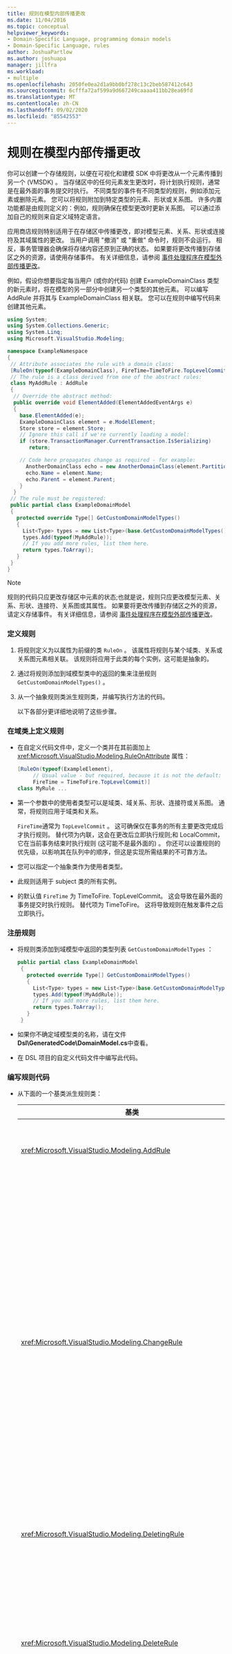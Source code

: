 ```yaml
---
title: 规则在模型内部传播更改
ms.date: 11/04/2016
ms.topic: conceptual
helpviewer_keywords:
- Domain-Specific Language, programming domain models
- Domain-Specific Language, rules
author: JoshuaPartlow
ms.author: joshuapa
manager: jillfra
ms.workload:
- multiple
ms.openlocfilehash: 2050fe0ea2d1a9bb0bf278c13c2beb587412c643
ms.sourcegitcommit: 6cfffa72af599a9d667249caaaa411bb28ea69fd
ms.translationtype: MT
ms.contentlocale: zh-CN
ms.lasthandoff: 09/02/2020
ms.locfileid: "85542553"
---
```

# <a name="rules-propagate-changes-within-the-model"></a>规则在模型内部传播更改
你可以创建一个存储规则，以便在可视化和建模 SDK 中将更改从一个元素传播到另一个 (VMSDK) 。 当存储区中的任何元素发生更改时，将计划执行规则，通常是在最外面的事务提交时执行。 不同类型的事件有不同类型的规则，例如添加元素或删除元素。 您可以将规则附加到特定类型的元素、形状或关系图。 许多内置功能都是由规则定义的：例如，规则确保在模型更改时更新关系图。 可以通过添加自己的规则来自定义域特定语言。

 应用商店规则特别适用于在存储区中传播更改，即对模型元素、关系、形状或连接符及其域属性的更改。 当用户调用 "撤消" 或 "重做" 命令时，规则不会运行。 相反，事务管理器会确保将存储内容还原到正确的状态。 如果要将更改传播到存储区之外的资源，请使用存储事件。 有关详细信息，请参阅 [事件处理程序在模型外部传播更改](../modeling/event-handlers-propagate-changes-outside-the-model.md)。

 例如，假设你想要指定每当用户 (或你的代码) 创建 ExampleDomainClass 类型的新元素时，将在模型的另一部分中创建另一个类型的其他元素。 可以编写 AddRule 并将其与 ExampleDomainClass 相关联。 您可以在规则中编写代码来创建其他元素。

```csharp
using System;
using System.Collections.Generic;
using System.Linq;
using Microsoft.VisualStudio.Modeling;

namespace ExampleNamespace
{
 // Attribute associates the rule with a domain class:
 [RuleOn(typeof(ExampleDomainClass), FireTime=TimeToFire.TopLevelCommit)]
 // The rule is a class derived from one of the abstract rules:
 class MyAddRule : AddRule
 {
  // Override the abstract method:
  public override void ElementAdded(ElementAddedEventArgs e)
  {
    base.ElementAdded(e);
    ExampleDomainClass element = e.ModelElement;
    Store store = element.Store;
    // Ignore this call if we're currently loading a model:
    if (store.TransactionManager.CurrentTransaction.IsSerializing)
       return;

    // Code here propagates change as required - for example:
      AnotherDomainClass echo = new AnotherDomainClass(element.Partition);
      echo.Name = element.Name;
      echo.Parent = element.Parent;
    }
  }
 // The rule must be registered:
 public partial class ExampleDomainModel
 {
   protected override Type[] GetCustomDomainModelTypes()
   {
     List<Type> types = new List<Type>(base.GetCustomDomainModelTypes());
     types.Add(typeof(MyAddRule));
     // If you add more rules, list them here.
     return types.ToArray();
   }
 }
}
```

> [!NOTE]
> 规则的代码只应更改存储区中元素的状态;也就是说，规则只应更改模型元素、关系、形状、连接符、关系图或其属性。 如果要将更改传播到存储区之外的资源，请定义存储事件。 有关详细信息，请参阅 [事件处理程序在模型外部传播更改](../modeling/event-handlers-propagate-changes-outside-the-model.md)。

### <a name="to-define-a-rule"></a>定义规则

1. 将规则定义为以属性为前缀的类 `RuleOn` 。 该属性将规则与某个域类、关系或关系图元素相关联。 该规则将应用于此类的每个实例，这可能是抽象的。

2. 通过将规则添加到域模型类中的返回的集来注册规则 `GetCustomDomainModelTypes()` 。

3. 从一个抽象规则类派生规则类，并编写执行方法的代码。

   以下各部分更详细地说明了这些步骤。

### <a name="to-define-a-rule-on-a-domain-class"></a>在域类上定义规则

- 在自定义代码文件中，定义一个类并在其前面加上 <xref:Microsoft.VisualStudio.Modeling.RuleOnAttribute> 属性：

    ```csharp
    [RuleOn(typeof(ExampleElement),
         // Usual value - but required, because it is not the default:
         FireTime = TimeToFire.TopLevelCommit)]
    class MyRule ...

    ```

- 第一个参数中的使用者类型可以是域类、域关系、形状、连接符或关系图。 通常，将规则应用于域类和关系。

     `FireTime`通常为 `TopLevelCommit` 。 这可确保仅在事务的所有主要更改完成后才执行规则。 替代项为内联，这会在更改后立即执行规则;和 LocalCommit，它在当前事务结束时执行规则 (这可能不是最外面的) 。 你还可以设置规则的优先级，以影响其在队列中的顺序，但这是实现所需结果的不可靠方法。

- 您可以指定一个抽象类作为使用者类型。

- 此规则适用于 subject 类的所有实例。

- 的默认值 `FireTime` 为 TimeToFire. TopLevelCommit。 这会导致在最外面的事务提交时执行规则。 替代项为 TimeToFire。 这将导致规则在触发事件之后立即执行。

### <a name="to-register-the-rule"></a>注册规则

- 将规则类添加到域模型中返回的类型列表 `GetCustomDomainModelTypes` ：

    ```csharp
    public partial class ExampleDomainModel
     {
       protected override Type[] GetCustomDomainModelTypes()
       {
         List<Type> types = new List<Type>(base.GetCustomDomainModelTypes());
         types.Add(typeof(MyAddRule));
         // If you add more rules, list them here.
         return types.ToArray();
       }
     }

    ```

- 如果你不确定域模型类的名称，请在文件**Dsl\GeneratedCode\DomainModel.cs**中查看。

- 在 DSL 项目的自定义代码文件中编写此代码。

### <a name="to-write-the-code-of-the-rule"></a>编写规则代码

- 从下面的一个基类派生规则类：

  | 基类 | 触发器 |
  |-|-|
  | <xref:Microsoft.VisualStudio.Modeling.AddRule> | 添加了元素、链接或形状。<br /><br /> 除了新元素外，还可以使用此项检测新的关系。 |
  | <xref:Microsoft.VisualStudio.Modeling.ChangeRule> | 域属性值已更改。 方法参数提供旧值和新值。<br /><br /> 对于形状，如果移动了形状，则当内置属性发生更改时，将触发此规则 `AbsoluteBounds` 。<br /><br /> 在许多情况下，重写 `OnValueChanged` 或 `OnValueChanging` 在属性处理程序中是更方便的方法。 这些方法将在更改前后立即调用。 与此相反，规则通常在事务结束时运行。 有关详细信息，请参阅 [域属性值更改处理程序](../modeling/domain-property-value-change-handlers.md)。 **注意：**  当创建或删除链接时，不会触发此规则。 相反，编写 `AddRule` 和 `DeleteRule` 用于域关系的。 |
  | <xref:Microsoft.VisualStudio.Modeling.DeletingRule> | 要删除元素或链接时触发。 在事务结束之前，属性 ModelElement IsDeleting 为 true。 |
  | <xref:Microsoft.VisualStudio.Modeling.DeleteRule> | 删除元素或链接时执行。 规则在执行所有其他规则后执行，包括 DeletingRules。 ModelElement. IsDeleting 为 false，而 ModelElement 为 true。 若要允许后续撤消，元素实际上不会从内存中删除，而是从 ElementDirectory 中删除。 |
  | <xref:Microsoft.VisualStudio.Modeling.MoveRule> | 元素从一个存储区分区移到另一个存储区。<br /><br />  (请注意，这与形状的图形位置无关 )  |
  | <xref:Microsoft.VisualStudio.Modeling.RolePlayerChangeRule> | 此规则仅适用于域关系。 如果将模型元素显式分配到链接的任意一端，则会触发此方法。 |
  | <xref:Microsoft.VisualStudio.Modeling.RolePlayerPositionChangeRule> | 当使用链接上的 MoveBefore 或 MoveToIndex 方法更改了元素的链接顺序或从元素进行的更改时触发。 |
  | <xref:Microsoft.VisualStudio.Modeling.TransactionBeginningRule> | 在创建事务时执行。 |
  | <xref:Microsoft.VisualStudio.Modeling.TransactionCommittingRule> | 要提交事务时执行。 |
  | <xref:Microsoft.VisualStudio.Modeling.TransactionRollingBackRule> | 当事务即将回滚时执行。 |

- 每个类都有一个重写的方法。 键入 `override` 类以发现它。 此方法的参数标识要更改的元素。

  请注意以下有关规则的要点：

1. 事务中的更改集可能会触发多个规则。 通常情况下，在最外面的事务提交时执行规则。 它们按未指定的顺序执行。

2. 规则始终在事务内部执行。 因此，您无需创建新事务即可进行更改。

3. 当回滚事务或执行撤消或重做操作时，不会执行规则。 这些操作将存储的所有内容重置为其以前的状态。 因此，如果规则更改了存储外部的任何内容的状态，它可能不会与存储内容保持 synchronism。 若要更新存储外部的状态，最好使用事件。 有关详细信息，请参阅 [事件处理程序在模型外部传播更改](../modeling/event-handlers-propagate-changes-outside-the-model.md)。

4. 从文件加载模型时，会执行某些规则。 若要确定加载或保存是否正在进行，请使用 `store.TransactionManager.CurrentTransaction.IsSerializing` 。

5. 如果规则的代码创建更多规则触发器，它们将被添加到触发列表的末尾，并在事务完成之前执行。 DeletedRules 在所有其他规则之后执行。 一个规则可在一个事务中运行多次，每次更改一次。

6. 若要向/从规则传递信息，可以在中存储信息 `TransactionContext` 。 这只是在事务中维护的字典。 当事务结束时，将释放它。 每个规则中的事件参数都提供对它的访问。 请记住，规则不按可预测顺序执行。

7. 考虑其他替代项后使用规则。 例如，如果想要在值更改时更新属性，请考虑使用计算属性。 如果要限制形状的大小或位置，请使用 `BoundsRule` 。 如果要响应属性值的更改，请将 `OnValueChanged` 处理程序添加到属性。 有关详细信息，请参阅 [响应和传播更改](../modeling/responding-to-and-propagating-changes.md)。

## <a name="example"></a>示例
 下面的示例在将域关系实例化为链接两个元素时更新属性。 仅当用户在关系图上创建了一个链接，并且程序代码创建了一个链接时，才会触发此规则。

 若要测试此示例，请使用 "任务流" 解决方案模板创建 DSL，并在 Dsl 项目的文件中插入以下代码。 生成并运行解决方案，然后在调试项目中打开示例文件。 在注释形状和 flow 元素之间绘制注释链接。 注释中的文本将更改为报表已连接到的最近元素。

 在实践中，通常会为每个 AddRule 编写一个 DeleteRule。

```csharp
using System;
using System.Collections.Generic;
using System.Linq;
using System.Text;
using Microsoft.VisualStudio.Modeling;

namespace Company.TaskRuleExample
{

  [RuleOn(typeof(CommentReferencesSubjects))]
  public class RoleRule : AddRule
  {

    public override void ElementAdded(ElementAddedEventArgs e)
    {
      base.ElementAdded(e);
      CommentReferencesSubjects link = e.ModelElement as CommentReferencesSubjects;
      Comment comment = link.Comment;
      FlowElement subject = link.Subject;
      Transaction current = link.Store.TransactionManager.CurrentTransaction;
      // Don't want to run when we're just loading from file:
      if (current.IsSerializing) return;
      comment.Text = "Flow has " + subject.FlowTo.Count + " outgoing connections";
    }

  }

  public partial class TaskRuleExampleDomainModel
  {
    protected override Type[] GetCustomDomainModelTypes()
    {
      List<Type> types = new List<Type>(base.GetCustomDomainModelTypes());
      types.Add(typeof(RoleRule));
      return types.ToArray();
    }
  }

}
```

## <a name="see-also"></a>另请参阅

- [事件处理程序在模型外部传播更改](../modeling/event-handlers-propagate-changes-outside-the-model.md)